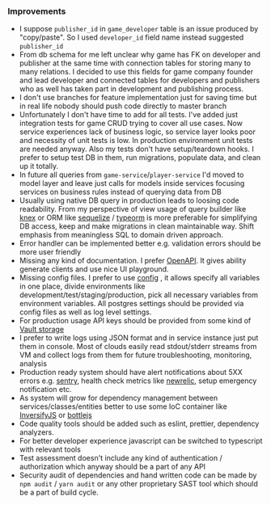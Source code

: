 ### Improvements

- I suppose `publisher_id` in `game_developer` table is an issue produced by "copy/paste". So I used `developer_id` field name instead suggested `publisher_id`
- From db schema for me left unclear why game has FK on developer and publisher at the same time with connection tables for storing many to many relations. I decided to use this fields for game company founder and lead developer and connected tables for developers and publishers who as well has taken part in development and publishing process.
- I don't use branches for feature implementation just for saving time but in real life nobody should push code directly to master branch 
- Unfortunately I don't have time to add for all tests. I've added just integration tests for game CRUD trying to cover all use cases. Now service experiences lack of business logic, so service layer looks poor and necessity of unit tests is low. In production environment unit tests are needed anyway. Also my tests don't have setup/teardown hooks. I prefer to setup test DB in them, run migrations, populate data, and clean up it totally.
- In future all queries from `game-service`/`player-service` I'd moved to model layer and leave just calls for models inside services focusing services on business rules instead of querying data from DB
- Usually using native DB query in production leads to loosing code readability. From my perspective of view usage of query builder like [knex](http://knexjs.org/) or ORM like [sequelize](https://sequelize.org/) / [typeorm](https://typeorm.io/#/) is more preferable for simplifying DB access, keep and make migrations in clean maintainable way. Shift emphasis from meaningless SQL to domain driven approach.
- Error handler can be implemented better e.g. validation errors should be more user friendly
- Missing any kind of documentation. I prefer [OpenAPI](https://swagger.io/specification/). It gives ability generate clients and use nice UI playground.
- Missing config files. I prefer to use [config](https://www.npmjs.com/package/config) , it allows specify all variables in one place, divide environments like development/test/staging/production, pick all necessary variables from environment variables. All postgres settings should be provided via config files as well as log level settings.
- For production usage API keys should be provided from some kind of [Vault storage](https://www.vaultproject.io/)
- I prefer to write logs using JSON format and in service instance just put them in console. Most of clouds easily read stdout/stderr streams from VM and collect logs from them for future troubleshooting, monitoring, analysis
- Production ready system should have alert notifications about 5XX errors e.g. [sentry](https://sentry.io/welcome/), health check metrics like [newrelic](https://newrelic.com/), setup emergency notification etc.
- As system will grow for dependency management between services/classes/entities better to use some IoC container like [InversifyJS](https://github.com/inversify/InversifyJS) or [bottlejs](https://github.com/young-steveo/bottlejs)
- Code quality tools should be added such as eslint, prettier, dependency analyzers.
- For better developer experience javascript can be switched to typescript with relevant tools
- Test assessment doesn't include any kind of authentication / authorization which anyway should be a part of any API
- Security audit of dependencies and hand written code can be made by `npm audit` / `yarn audit` or any other proprietary SAST tool which should be a part of build cycle.